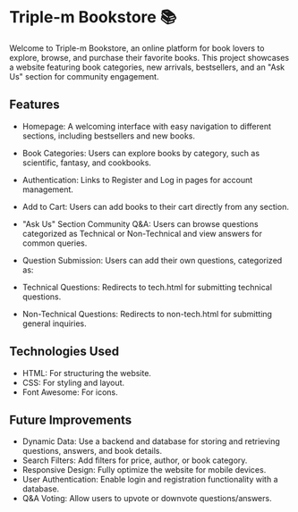 # Triple-m Bookstore 📚 
Welcome to Triple-m Bookstore, an online platform for book lovers to explore, browse, and purchase their favorite books. This project showcases a website featuring book categories, new arrivals, bestsellers, and an "Ask Us" section for community engagement.

## Features

- Homepage:
A welcoming interface with easy navigation to different sections, including bestsellers and new books.

- Book Categories:
Users can explore books by category, such as scientific, fantasy, and cookbooks.

- Authentication:
Links to Register and Log in pages for account management.

- Add to Cart:
Users can add books to their cart directly from any section.

- "Ask Us" Section Community Q&A: Users can browse questions categorized as Technical or Non-Technical and view answers for common queries.

- Question Submission:
  Users can add their own questions, categorized as:

- Technical Questions: Redirects to tech.html for submitting technical questions.
- Non-Technical Questions: Redirects to non-tech.html for submitting general inquiries.

## Technologies Used
- HTML: For structuring the website.
- CSS: For styling and layout.
- Font Awesome: For icons.

## Future Improvements
- Dynamic Data: Use a backend and database for storing and retrieving questions, answers, and book details.
- Search Filters: Add filters for price, author, or book category.
- Responsive Design: Fully optimize the website for mobile devices.
- User Authentication: Enable login and registration functionality with a database.
- Q&A Voting: Allow users to upvote or downvote questions/answers.

